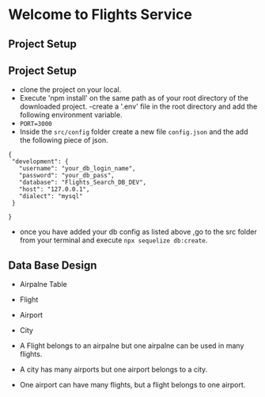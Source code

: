 # Welcome to Flights Service

## Project Setup 
## Project Setup

- clone the project on your local.
- Execute 'npm install' on the same path as of your root directory of the downloaded project.
-create a '.env' file in the root directory and add the following environment variable.
 - `PORT=3000`
 - Inside the `src/config` folder create a new file `config.json` and the add the following piece of json.

 ```
 {
  "development": {
    "username": "your_db_login_name",
    "password": "your_db_pass",
    "database": "Flights_Search_DB_DEV",
    "host": "127.0.0.1",
    "dialect": "mysql"
  }

} 

```
- once you have added your db config as listed above
,go to the src folder from your terminal and execute `npx sequelize db:create`.

## Data Base Design  
- Airpalne Table
- Flight
- Airport
- City

- A Flight belongs to an airpalne but one airpalne can be used in many flights.
- A city has many airports but one airport belongs to a city.
- One airport can have many flights, but a flight belongs to one airport.


